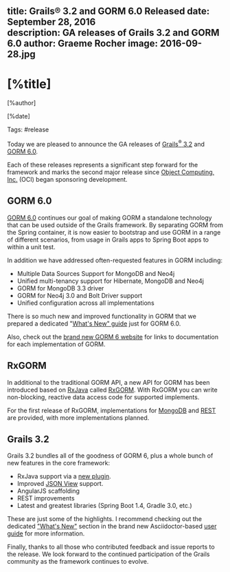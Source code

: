 title: Grails® 3.2 and GORM 6.0 Released
date: September 28, 2016  
description: GA releases of Grails 3.2 and GORM 6.0
author: Graeme Rocher
image: 2016-09-28.jpg  
---

# [%title]

[%author]

[%date] 

Tags: #release

Today we are pleased to announce the GA releases of [Grails<sup>&reg;</sup> 3.2](https://github.com/grails/grails-core/releases/tag/v3.2.0) and [GORM 6.0](https://gorm.grails.org/latest/).

Each of these releases represents a significant step forward for the framework and marks the second major release since [Object Computing, Inc.](https://objectcomputing.com/) (OCI) began sponsoring development.

## GORM 6.0

[GORM 6.0](https://gorm.grails.org/6.0.x) continues our goal of making GORM a standalone technology that can be used outside of the Grails framework. By separating GORM from the Spring container, it is now easier to bootstrap and use GORM in a range of different scenarios, from usage in Grails apps to Spring Boot apps to within a unit test.

In addition we have addressed often-requested features in GORM including:

*   Multiple Data Sources Support for MongoDB and Neo4j
*   Unified multi-tenancy support for Hibernate, MongoDB and Neo4j
*   GORM for MongoDB 3.3 driver
*   GORM for Neo4j 3.0 and Bolt Driver support
*   Unified configuration across all implementations

There is so much new and improved functionality in GORM that we prepared a dedicated "[What's New" guide](https://gorm.grails.org/latest/whatsNew/manual/index.html) just for GORM 6.0.

Also, check out the [brand new GORM 6 website](https://gorm.grails.org/latest/) for links to documentation for each implementation of GORM.

## RxGORM

In additional to the traditional GORM API, a new API for GORM has been introduced based on [RxJava](https://github.com/ReactiveX/RxJava/wiki) called [RxGORM](https://gorm.grails.org/6.0.x/rx/manual/index.html). With RxGORM you can write non-blocking, reactive data access code for supported implements.

For the first release of RxGORM, implementations for [MongoDB](https://gorm.grails.org/6.0.x/rx/manual/index.html) and [REST](https://gorm.grails.org/6.0.x/rx/rest-client/manual/index.html) are provided, with more implementations planned.

## Grails 3.2

Grails 3.2 bundles all of the goodness of GORM 6, plus a whole bunch of new features in the core framework:

*   RxJava support via a [new plugin](https://grails.org/plugins.html#plugin/rxjava).
*   Improved [JSON View](https://views.grails.org/) support.
*   AngularJS scaffolding
*   REST improvements
*   Latest and greatest libraries (Spring Boot 1.4, Gradle 3.0, etc.)

These are just some of the highlights. I recommend checking out the dedicated ["What's New"](https://docs.grails.org/3.2.x/guide/introduction.html#whatsNew) section in the brand new Asciidoctor-based [user guide](https://docs.grails.org/3.2.x) for more information.

Finally, thanks to all those who contributed feedback and issue reports to the release. We look forward to the continued participation of the Grails community as the framework continues to evolve.
